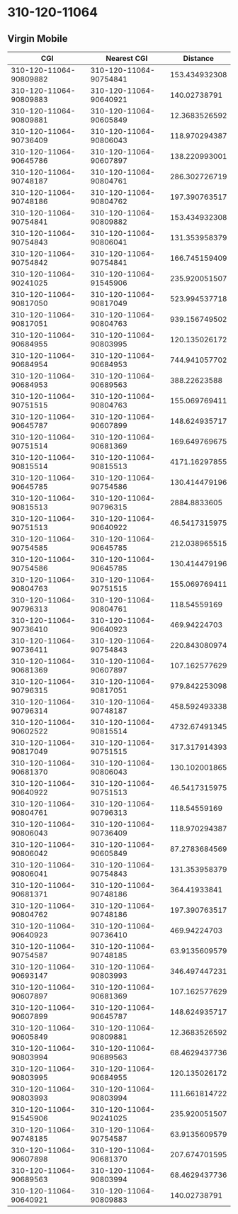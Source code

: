 # 310-120-11064
## Virgin Mobile


| CGI | Nearest CGI | Distance |
|-----|-------------|----------|
| 310-120-11064-90809882 | 310-120-11064-90754841 | 153.434932308 |
| 310-120-11064-90809883 | 310-120-11064-90640921 | 140.02738791 |
| 310-120-11064-90809881 | 310-120-11064-90605849 | 12.3683526592 |
| 310-120-11064-90736409 | 310-120-11064-90806043 | 118.970294387 |
| 310-120-11064-90645786 | 310-120-11064-90607897 | 138.220993001 |
| 310-120-11064-90748187 | 310-120-11064-90804761 | 286.302726719 |
| 310-120-11064-90748186 | 310-120-11064-90804762 | 197.390763517 |
| 310-120-11064-90754841 | 310-120-11064-90809882 | 153.434932308 |
| 310-120-11064-90754843 | 310-120-11064-90806041 | 131.353958379 |
| 310-120-11064-90754842 | 310-120-11064-90754841 | 166.745159409 |
| 310-120-11064-90241025 | 310-120-11064-91545906 | 235.920051507 |
| 310-120-11064-90817050 | 310-120-11064-90817049 | 523.994537718 |
| 310-120-11064-90817051 | 310-120-11064-90804763 | 939.156749502 |
| 310-120-11064-90684955 | 310-120-11064-90803995 | 120.135026172 |
| 310-120-11064-90684954 | 310-120-11064-90684953 | 744.941057702 |
| 310-120-11064-90684953 | 310-120-11064-90689563 | 388.22623588 |
| 310-120-11064-90751515 | 310-120-11064-90804763 | 155.069769411 |
| 310-120-11064-90645787 | 310-120-11064-90607899 | 148.624935717 |
| 310-120-11064-90751514 | 310-120-11064-90681369 | 169.649769675 |
| 310-120-11064-90815514 | 310-120-11064-90815513 | 4171.16297855 |
| 310-120-11064-90645785 | 310-120-11064-90754586 | 130.414479196 |
| 310-120-11064-90815513 | 310-120-11064-90796315 | 2884.8833605 |
| 310-120-11064-90751513 | 310-120-11064-90640922 | 46.5417315975 |
| 310-120-11064-90754585 | 310-120-11064-90645785 | 212.038965515 |
| 310-120-11064-90754586 | 310-120-11064-90645785 | 130.414479196 |
| 310-120-11064-90804763 | 310-120-11064-90751515 | 155.069769411 |
| 310-120-11064-90796313 | 310-120-11064-90804761 | 118.54559169 |
| 310-120-11064-90736410 | 310-120-11064-90640923 | 469.94224703 |
| 310-120-11064-90736411 | 310-120-11064-90754843 | 220.843080974 |
| 310-120-11064-90681369 | 310-120-11064-90607897 | 107.162577629 |
| 310-120-11064-90796315 | 310-120-11064-90817051 | 979.842253098 |
| 310-120-11064-90796314 | 310-120-11064-90748187 | 458.592493338 |
| 310-120-11064-90602522 | 310-120-11064-90815514 | 4732.67491345 |
| 310-120-11064-90817049 | 310-120-11064-90751515 | 317.317914393 |
| 310-120-11064-90681370 | 310-120-11064-90806043 | 130.102001865 |
| 310-120-11064-90640922 | 310-120-11064-90751513 | 46.5417315975 |
| 310-120-11064-90804761 | 310-120-11064-90796313 | 118.54559169 |
| 310-120-11064-90806043 | 310-120-11064-90736409 | 118.970294387 |
| 310-120-11064-90806042 | 310-120-11064-90605849 | 87.2783684569 |
| 310-120-11064-90806041 | 310-120-11064-90754843 | 131.353958379 |
| 310-120-11064-90681371 | 310-120-11064-90748186 | 364.41933841 |
| 310-120-11064-90804762 | 310-120-11064-90748186 | 197.390763517 |
| 310-120-11064-90640923 | 310-120-11064-90736410 | 469.94224703 |
| 310-120-11064-90754587 | 310-120-11064-90748185 | 63.9135609579 |
| 310-120-11064-90693147 | 310-120-11064-90803993 | 346.497447231 |
| 310-120-11064-90607897 | 310-120-11064-90681369 | 107.162577629 |
| 310-120-11064-90607899 | 310-120-11064-90645787 | 148.624935717 |
| 310-120-11064-90605849 | 310-120-11064-90809881 | 12.3683526592 |
| 310-120-11064-90803994 | 310-120-11064-90689563 | 68.4629437736 |
| 310-120-11064-90803995 | 310-120-11064-90684955 | 120.135026172 |
| 310-120-11064-90803993 | 310-120-11064-90803994 | 111.661814722 |
| 310-120-11064-91545906 | 310-120-11064-90241025 | 235.920051507 |
| 310-120-11064-90748185 | 310-120-11064-90754587 | 63.9135609579 |
| 310-120-11064-90607898 | 310-120-11064-90681370 | 207.674701595 |
| 310-120-11064-90689563 | 310-120-11064-90803994 | 68.4629437736 |
| 310-120-11064-90640921 | 310-120-11064-90809883 | 140.02738791 |
